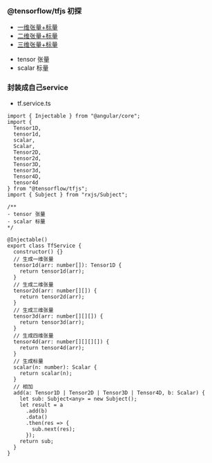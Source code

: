 ### @tensorflow/tfjs 初探

* [一维张量+标量](https://github.com/iwe7/iwe7-tfjs/blob/master/docs/add1D.md)
* [二维张量+标量](https://github.com/iwe7/iwe7-tfjs/blob/master/docs/add2D.md)
* [三维张量+标量](https://github.com/iwe7/iwe7-tfjs/blob/master/docs/add3D.md)


- tensor 张量
- scalar 标量

### 封装成自己service

* tf.service.ts

```
import { Injectable } from "@angular/core";
import {
  Tensor1D,
  tensor1d,
  scalar,
  Scalar,
  Tensor2D,
  tensor2d,
  Tensor3D,
  tensor3d,
  Tensor4D,
  tensor4d
} from "@tensorflow/tfjs";
import { Subject } from "rxjs/Subject";

/**
- tensor 张量
- scalar 标量
*/

@Injectable()
export class TfService {
  constructor() {}
  // 生成一维张量
  tensor1d(arr: number[]): Tensor1D {
    return tensor1d(arr);
  }
  // 生成二维张量
  tensor2d(arr: number[][]) {
    return tensor2d(arr);
  }
  // 生成三维张量
  tensor3d(arr: number[][][]) {
    return tensor3d(arr);
  }
  // 生成四维张量
  tensor4d(arr: number[][][][]) {
    return tensor4d(arr);
  }
  // 生成标量
  scalar(n: number): Scalar {
    return scalar(n);
  }
  // 相加
  add(a: Tensor1D | Tensor2D | Tensor3D | Tensor4D, b: Scalar) {
    let sub: Subject<any> = new Subject();
    let result = a
      .add(b)
      .data()
      .then(res => {
        sub.next(res);
      });
    return sub;
  }
}
```
